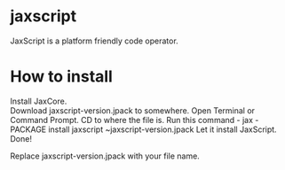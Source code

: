 jaxscript
=========

JaxScript is a platform friendly code operator.  
  
How to install  
========  
Install JaxCore.  
Download jaxscript-version.jpack to somewhere.
Open Terminal or Command Prompt.
CD to where the file is.
Run this command - jax -PACKAGE install jaxscript ~jaxscript-version.jpack
Let it install JaxScript.
Done!

Replace jaxscript-version.jpack with your file name.
